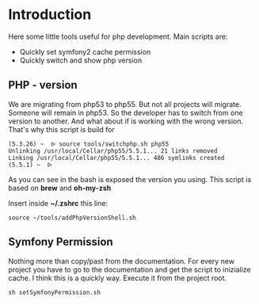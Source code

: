 Introduction
=========

Here some little tools useful for php development.
Main scripts are: 
 
  - Quickly set symfony2 cache permission
   - Quickly switch and show php version

   PHP - version
   -----
   We are migrating from php53 to php55. But not all projects will migrate. Someone will remain in php53. So the developer has to switch from one version to another. And what about if is working with the wrong version.
   That's why this script is build for

   ```
   (5.3.26) ~  ᐅ source tools/switchphp.sh php55
   Unlinking /usr/local/Cellar/php55/5.5.1... 21 links removed
   Linking /usr/local/Cellar/php55/5.5.1... 486 symlinks created
   (5.5.1) ~  ᐅ
   ```
   As you can see in the bash is exposed the version you using.
   This script is based on **brew** and **oh-my-zsh**

   Insert inside __~/.zshrc__ this line:
   ```
   source ~/tools/addPhpVersionShell.sh
   ```

   Symfony Permission
   -----

   Nothing more than copy/past from the documentation.
   For every new project you have to go to the documentation and get the script to inizialize cache. I think this is a quickly way. Execute it from the project root.

   ```
   sh setSymfonyPermission.sh
   ```
